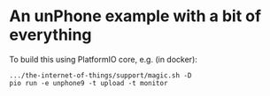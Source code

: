 An unPhone example with a bit of everything
===

To build this using PlatformIO core, e.g. (in docker):

```
.../the-internet-of-things/support/magic.sh -D
pio run -e unphone9 -t upload -t monitor
```

